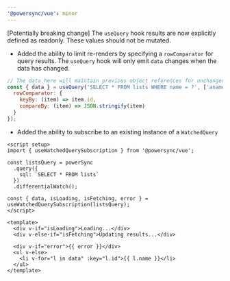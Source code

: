 ```yaml
---
'@powersync/vue': minor
---
```


[Potentially breaking change] The `useQuery` hook results are now explicitly defined as readonly. These values should not be mutated.

- Added the ability to limit re-renders by specifying a `rowComparator` for query results. The `useQuery` hook will only emit `data` changes when the data has changed.

```javascript
// The data here will maintain previous object references for unchanged items.
const { data } = useQuery('SELECT * FROM lists WHERE name = ?', ['aname'], {
  rowComparator: {
    keyBy: (item) => item.id,
    compareBy: (item) => JSON.stringify(item)
  }
});
```

- Added the ability to subscribe to an existing instance of a `WatchedQuery`

```vue
<script setup>
import { useWatchedQuerySubscription } from '@powersync/vue';

const listsQuery = powerSync
  .query({
    sql: `SELECT * FROM lists`
  })
  .differentialWatch();

const { data, isLoading, isFetching, error } = useWatchedQuerySubscription(listsQuery);
</script>

<template>
  <div v-if="isLoading">Loading...</div>
  <div v-else-if="isFetching">Updating results...</div>

  <div v-if="error">{{ error }}</div>
  <ul v-else>
    <li v-for="l in data" :key="l.id">{{ l.name }}</li>
  </ul>
</template>
```
